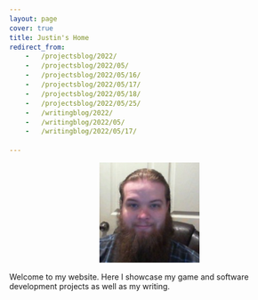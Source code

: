 ```yaml
---
layout: page
cover: true
title: Justin's Home
redirect_from:
    -   /projectsblog/2022/
    -   /projectsblog/2022/05/
    -   /projectsblog/2022/05/16/
    -   /projectsblog/2022/05/17/
    -   /projectsblog/2022/05/18/
    -   /projectsblog/2022/05/25/
    -   /writingblog/2022/
    -   /writingblog/2022/05/
    -   /writingblog/2022/05/17/

---
```



<p align="center">
  <img width="180" height="180" src="/assets/img/justin.jpg">
</p>

Welcome to my website. Here I showcase my game and software development projects as well as my writing. 
